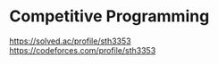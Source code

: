 # Competitive Programming

https://solved.ac/profile/sth3353  
https://codeforces.com/profile/sth3353  

